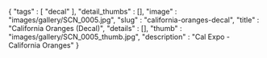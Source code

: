 {
  "tags" : [
              "decal"
            ],
  "detail_thumbs" : [],
  "image" : "images/gallery/SCN_0005.jpg",
  "slug" : "california-oranges-decal",
  "title" : "California Oranges (Decal)",
  "details" : [],
  "thumb" : "images/gallery/SCN_0005_thumb.jpg",
  "description" : "Cal Expo - California Oranges"
}
